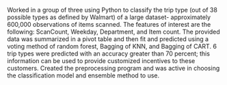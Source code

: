 Worked in a group of three using Python to classify the trip type (out of 38 possible types as defined by Walmart) of a large dataset- approximately 600,000 observations of items scanned. The features of interest are the following: ScanCount, Weekday, Department, and Item count. The provided data was summarized in a pivot table and then fit and predicted using a voting method of random forest, Bagging of KNN, and Bagging of CART. 6 trip types were predicted with an accuracy greater than 70 percent; this information can be used to provide customized incentives to these customers. Created the preprocessing program and was active in choosing the classification model and ensemble method to use.
